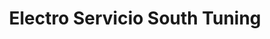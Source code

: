 ---
title: "Electro Servicio South Tuning"
url: /quito/electro-servicio-south-tuning/
shop: Allgemein
---